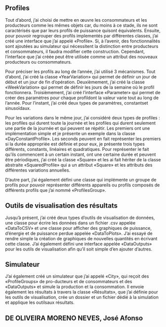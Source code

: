 ## Profiles

Tout d’abord, j’ai choisi de mettre en œuvre les consommateurs et les producteurs comme les mêmes objets car, du moins à ce stade, ils ne sont caractérisés que par leurs profils de puissance quisont équivalents. Ensuite, pour pouvoir regrouper des profils implementés par différentes classes, j’ai créé une interface que j’ai appelé «Profile». Si, à l’avenir, des fonctionnalités sont ajoutées au simulateur qui nécessitent la distinction entre producteurs et consommateurs, il faudra modifier cette construction. Cependant, l’interface que j’ai créée peut être utilisée comme un attribut des nouveaux producteurs ou consommateurs.

Pour préciser les profils au long de l’année, j’ai utilisé 3 mécanismes. Tout d’abord, j’ai créé la classe «YearVariation» qui permet de définir un jour de début et un jour de fin d’opération. Deuxièmement, j’ai créé la classe «WeekVariation» qui permet de définir les jours de la semaine où le profil fonctionnera. Troisièmement, j’ai créé l’interface «Parameter» qui permet de créer des paramètres pour chaque profildont la valeur varie tout au long de l’année. Pour l’instant, j’ai créé deux types de paramètres, constantset sinusoïdaux.

Pour les variations dans le même jour, j’ai considéré deux types de profiles : les profiles qui durent toute la journée et les profiles qui durent seulement une partie de la journée et qui peuvent se répétir. Les premiers ont une implémentation simple et je présente un exemple dans la classe «DayConstantProfile». Les seconds peuvent en fait représenter les premiers si la durée appropriée est définie et pour eux, je présente trois types différents, constants, linéaires et quadratiques. Pour représenter le fait qu’ils commencent à un certain instant, ont une certaine durée et peuvent être périodiques, j’ai créé la classe «Square» et les ai fait hériter de la classe abstraite «SquaredProfile» qui a un attribut «Square» et les attributs des différentes variations annuelles.

D’autre part, j’ai également défini une classe qui implémente un groupe de profils pour pouvoir représenter différents appareils ou profils composés de différents profils que j’ai nommé «ProfilesGroup».

## Outils de visualisation des résultats

Jusqu’à présent, j’ai créé deux types d’outils de visualisation de données, une classe pour écrire les données dans un fichier .csv appelée «DataToCSV» et une classe pour afficher des graphiques de puissance, d’énergie et de puissance perdue appelée «DataToPlots». J’ai essayé de rendre simple la création de graphiques de nouvelles quantités en écrivant cette classe. J’ai également défini une interface appelée «DataOutputs» pour les outils de visualisation afin qu’il soit simple d’en ajouter d’autres.

## Simulateur

J’ai également créé un simulateur que j’ai appelé «City», qui reçoit des «ProfileGroups» de pro-ducteurs et de consommateurs et des «DataOutputs» et simule la production et la consommation. Il envoie également les résultats à travers la classe «Résultats», que j’ai définie pour les outils de visualisation, crée un dossier et un fichier dédié à la simulation et applique les outilsaux résultats.

## DE OLIVEIRA MORENO NEVES, José Afonso
